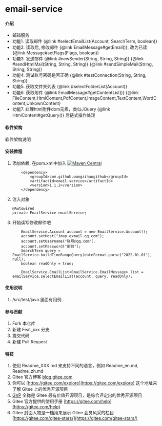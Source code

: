 # email-service

#### 介绍

 * 邮箱服务
 * 功能1. 读取邮件 {@link #selectEmailList(Account, SearchTerm, boolean)}
 * 功能2. 读取后, 修改邮件 {@link EmailMessage#getEmail()}, 改为已读 {@link Message#setFlags(Flags, boolean)}
 * 功能3. 发送邮件 {@link #newSender(String, String, String)} {@link #sendHtmlMail(String, String, String)} {@link #sendSimpleMail(String, String, String)}
 * 功能4. 测试账号密码是否正确 {@link #testConnection(String, String, String)}
 * 功能5. 获取文件夹列表 {@link #selectFolderList(Account)}
 * 功能6. 获取附件 {@link EmailMessage#getContentList()} {@link FileContent,HtmlContent,PdfContent,ImageContent,TextContent,WordContent,UnkownContent}
 * 功能7. 处理html附件dom元素，类似JQuery {@link HtmlContent#getQuery()} 后链式操作处理
 
#### 软件架构
软件架构说明


#### 安装教程

1.  添加依赖, 在pom.xml中加入 [![Maven Central](https://maven-badges.herokuapp.com/maven-central/com.github.wangzihaogithub/email-service/badge.svg)](https://search.maven.org/search?q=g:com.github.wangzihaogithub%20AND%20a:email-service)


            <dependency>
                <groupId>com.github.wangzihaogithub</groupId>
                <artifactId>email-service</artifactId>
                <version>1.1.2</version>
            </dependency>
            
2.  注入对象

    
        @Autowired
        private EmailService emailService;

3.  开始读写修改邮件吧


            EmailService.Account account = new EmailService.Account();
            account.setHost("imap.exmail.qq.com");
            account.setUsername("账号@qq.com");
            account.setPassword("密码");
            SearchTerm query = EmailService.buildTimeRangeQuery(dateFormat.parse("2022-01-01"), null);
            boolean readOnly = true;
    
            EmailService.EmailList<EmailService.EmailMessage> list = emailService.selectEmailList(account, query, readOnly);
        

#### 使用说明

1.  /src/test/java 里面有用例

#### 参与贡献

1.  Fork 本仓库
2.  新建 Feat_xxx 分支
3.  提交代码
4.  新建 Pull Request


#### 特技

1.  使用 Readme\_XXX.md 来支持不同的语言，例如 Readme\_en.md, Readme\_zh.md
2.  Gitee 官方博客 [blog.gitee.com](https://blog.gitee.com)
3.  你可以 [https://gitee.com/explore](https://gitee.com/explore) 这个地址来了解 Gitee 上的优秀开源项目
4.  [GVP](https://gitee.com/gvp) 全称是 Gitee 最有价值开源项目，是综合评定出的优秀开源项目
5.  Gitee 官方提供的使用手册 [https://gitee.com/help](https://gitee.com/help)
6.  Gitee 封面人物是一档用来展示 Gitee 会员风采的栏目 [https://gitee.com/gitee-stars/](https://gitee.com/gitee-stars/)
